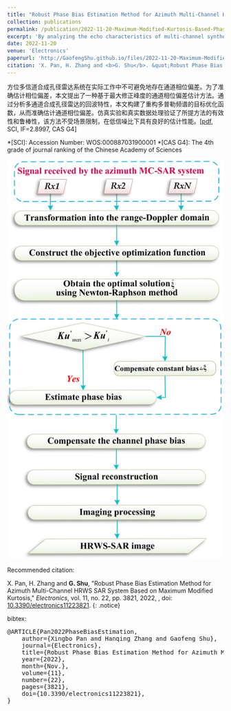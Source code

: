 ```yaml
---
title: "Robust Phase Bias Estimation Method for Azimuth Multi-Channel HRWS SAR System Based on Maximum Modified Kurtosis"
collection: publications
permalink: /publication/2022-11-20-Maximum-Modified-Kurtosis-Based-Phase-Bias-Estimation
excerpt: 'By analyzing the echo characteristics of multi-channel synthetic aperture radar, the objective optimization function of reconstructing Doppler spectrum is constructed to estimate the channel phase deviation accurately.'
date: 2022-11-20
venue: 'Electronics'
paperurl: 'http://GaofengShu.github.io/files/2022-11-20-Maximum-Modified-Kurtosis-Based-Phase-Bias-Estimation.pdf'
citation: 'X. Pan, H. Zhang and <b>G. Shu</b>. &quot;Robust Phase Bias Estimation Method for Azimuth Multi-Channel HRWS SAR System Based on Maximum Modified Kurtosis&quot;. <i>Electronics</i>. 2022, 11, 22.'
---
```


方位多信道合成孔径雷达系统在实际工作中不可避免地存在通道相位偏差。为了准确估计相位偏差，本文提出了一种基于最大修正峰度的通道相位偏差估计方法。通过分析多通道合成孔径雷达的回波特性，本文构建了重构多普勒频谱的目标优化函数，从而准确估计通道相位偏差。仿真实验和真实数据处理验证了所提方法的有效性和鲁棒性，该方法不受场景限制，在低信噪比下具有良好的估计性能。\[[pdf](http://GaofengShu.github.io/files/2022-11-20-Maximum-Modified-Kurtosis-Based-Phase-Bias-Estimation.pdf), SCI, IF=2.8997, CAS G4\]

*[SCI]: Accession Number: WOS:000887031900001
*[CAS G4]: The 4th grade of journal ranking of the Chinese Academy of Sciences

<img src='/images/pubsImages/MaximumModifiedKurtosis.jpg'>

Recommended citation:

X. Pan, H. Zhang and **G. Shu**, "Robust Phase Bias Estimation Method for Azimuth Multi-Channel HRWS SAR System Based on Maximum Modified Kurtosis," *Electronics*, vol. 11, no. 22, pp. 3821, 2022, , doi: [10.3390/electronics11223821](10.3390/electronics11223821).
{: .notice}

bibtex: 

<pre>
@ARTICLE{Pan2022PhaseBiasEstimation,
	author={Xingbo Pan and Hanqing Zhang and Gaofeng Shu},
	journal={Electronics},
	title={Robust Phase Bias Estimation Method for Azimuth Multi-Channel HRWS SAR System Based on Maximum Modified Kurtosis},
	year={2022},
	month={Nov.},
	volume={11},
	number={22},
	pages={3821},
	doi={10.3390/electronics11223821},
}
</pre>
